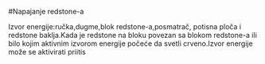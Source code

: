 #Napajanje redstone-a

Izvor energije:ručka,dugme,blok redstone-a,posmatrač, potisna ploča i redstone baklja.Kada je redstone na bloku povezan sa blokom redstone-a ili bilo kojim aktivnim izvorom energije počeće da svetli crveno.Izvor energije može se aktivirati priitis